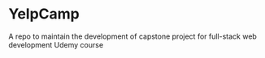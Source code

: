 # YelpCamp
A repo to maintain the development of capstone project for full-stack web development Udemy course 
